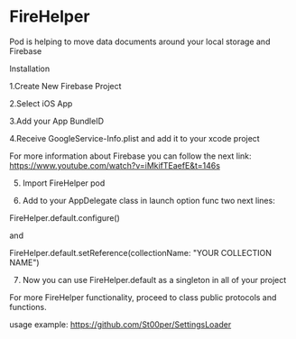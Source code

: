 # FireHelper
Pod is helping to move data documents around your local storage and Firebase

Installation

   1.Create New Firebase Project

   2.Select iOS App

   3.Add your App BundleID

 4.Receive GoogleService-Info.plist and add it to your xcode project

For more information about Firebase you can follow the next link:
https://www.youtube.com/watch?v=iMkifTEaefE&t=146s

5. Import FireHelper pod

6. Add to your AppDelegate class in launch option func two next lines:

FireHelper.default.configure() 

and 

FireHelper.default.setReference(collectionName: "YOUR COLLECTION NAME")

7. Now you can use FireHelper.default as a singleton in all of your project

For more FireHelper functionality, proceed to class public protocols and functions.


usage example: https://github.com/St00per/SettingsLoader
